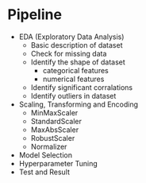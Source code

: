 # Pipeline
  * EDA (Exploratory Data Analysis)
    - Basic description of dataset
    - Check for missing data
    - Identify the shape of dataset
        - categorical features
        - numerical features
    - Identify significant corralations
    - Identify outliers in dataset
  * Scaling, Transforming and Encoding   
     - MinMaxScaler
     - StandardScaler
     - MaxAbsScaler
     - RobustScaler
     - Normalizer
  * Model Selection
  * Hyperparameter Tuning
  * Test and Result
